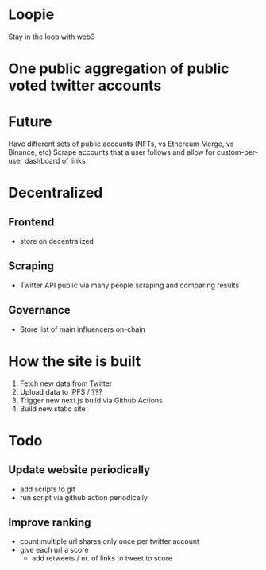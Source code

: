 # Loopie

Stay in the loop with web3

# One public aggregation of public voted twitter accounts


# Future
Have different sets of public accounts (NFTs, vs Ethereum Merge, vs Binance, etc)
Scrape accounts that a user follows and allow for custom-per-user dashboard of links

# Decentralized
## Frontend
- store on decentralized

## Scraping
- Twitter API public via many people scraping and comparing results

## Governance
- Store list of main influencers on-chain




# How the site is built
1. Fetch new data from Twitter
2. Upload data to IPFS / ???
3. Trigger new next.js build via Github Actions
4. Build new static site


# Todo
## Update website periodically
- add scripts to git
- run script via github action periodically

## Improve ranking
- count multiple url shares only once per twitter account
- give each url a score
    - add retweets / nr. of links to tweet to score
